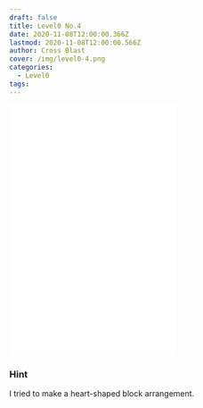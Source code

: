 ```yaml
---
draft: false
title: Level0 No.4
date: 2020-11-08T12:00:00.366Z
lastmod: 2020-11-08T12:00:00.566Z
author: Cross Blast
cover: /img/level0-4.png
categories:
  - Level0
tags:
---
```

<p><iframe style="height: 450px;" src="//fervent-lumiere-0e0ee3.netlify.app/#/blast/level0-4/en" frameborder="0" scrolling="no" allowfullscreen=""></iframe></p>

### Hint

I tried to make a heart-shaped block arrangement.